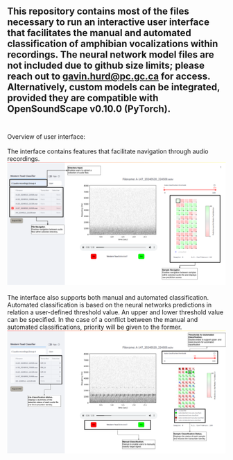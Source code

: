 This repository contains most of the files necessary to run an interactive user interface that facilitates the manual and automated classification of amphibian vocalizations within recordings. The neural network model files are not included due to github size limits; please reach out to gavin.hurd@pc.gc.ca for access. 
Alternatively, custom models can be integrated, provided they are compatible with OpenSoundScape v0.10.0 (PyTorch). 
<br>
<br>
---
Overview of user interface:
<br>
<br>
The interface contains features that facilitate navigation through audio recordings. 
<br>
![](https://github.com/hurdg/amphibian-bioacoustics-user-interface/blob/main/images/UI_annotation1.png) 
<br>
<br>
The interface also supports both manual and automated classification. Automated classification is based on the neural networks predictions in relation a user-defined threshold value. An upper and lower threshold value can be specified. In the case of a conflict between the manual and automated classifications, priority will be given to the former.
<br>
![](https://github.com/hurdg/amphibian-bioacoustics-user-interface/blob/main/images/UI_annotation2.png)
